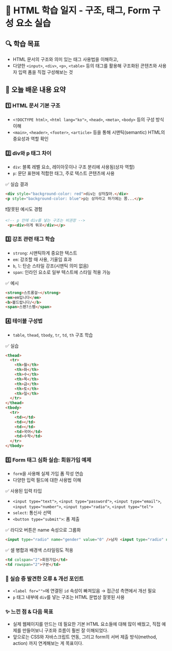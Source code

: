 # 📘 HTML 학습 일지 - 구조, 태그, Form 구성 요소 실습

## 🔍 학습 목표

- HTML 문서의 구조와 의미 있는 태그 사용법을 이해하고,
- 다양한 `<input>`, `<div>`, `<p>`, `<table>` 등의 태그를 활용해 구조화된 콘텐츠와 사용자 입력 폼을 직접 구성해보는 것

## 📌 오늘 배운 내용 요약

### 1️⃣ HTML 문서 기본 구조

- `<!DOCTYPE html>`, `<html lang="ko">`, `<head>`, `<meta>`, `<body>` 등의 구성 방식 이해
- `<main>`, `<header>`, `<footer>`, `<article>` 등을 통해 시맨틱(semantic) HTML의 중요성과 역할 확인

### 2️⃣ div와 p 태그 차이

- `div`: 블록 레벨 요소, 레이아웃이나 구조 분리에 사용됨(상자 역할)
- `p`: 문단 표현에 적합한 태그, 주로 텍스트 콘텐츠에 사용

✅ 실습 결과

```html
<div style="background-color: red">div는 상자잖아.</div>
<p style="background-color: blue">p는 상자라고 하기에는 쫌...</p>
```

❗잘못된 예시도 경험

```html
<!-- p 안에 div를 넣는 구조는 비권장 -->
 <p><div>이게 뭐꼬</div></p>
```

### 3️⃣ 강조 관련 태그 학습

- `strong`: 시맨틱하게 중요한 텍스트
- `em`: 강조할 때 사용, 기울임 효과
- `b`, `l`: 탄순 스타일 강조(시맨틱 의미 없음)
- `span`: 인라인 요소로 일부 텍스트에 스타일 적용 가능

✅ 예시

```html
<strong>스트롱걸~</strong>
<em>em입니다</em>
<b>볼드랍니다/</b>
<span>스팬?스팸</span>
```

### 4️⃣ 테이블 구성법

- `table`, `thead`, `tbody`, `tr`, `td`, `th` 구조 학습

✅ 실습

```html
<thead>
  <tr>
    <th>월</th>
    <th>화</th>
    <th>수</th>
    <th>목</th>
    <th>금</th>
    <th>토</th>
    <th>일</th>
  </tr>
</thead>
<tbody>
  <tr>
    <td></td>
    <td></td>
    <td></td>
    <td>국어</td>
    <td>수학</td>
  </tr>
</tbody>
```

### 5️⃣ Form 태그 심화 실습: 회원가입 예제

- `form`을 사용해 실제 가입 폼 작성 연습
- 다양한 입력 필드에 대한 사용법 이해

✅ 사용된 입력 타입

- `<input type="text">`, `<input type="password">`, `<input type="email">`, `<input type="number">`, `<input type="radio">`, `<input type="tel">`
- `select`: 통신사 선택
- `<button type="submit">`: 폼 제출

✅ 라디오 버튼은 name 속성으로 그룹화

```html
<input type="radio" name="gender" value="0" />남자 <input type="radio" name="gender" value="1" />여자
```

✅ 셀 병합과 배경색 스타일링도 적용

```html
<td colspan="2">회원가입</td>
<td rowspan="2">구분</td>
```

### 🔧 실습 중 발견한 오류 & 개선 포인트

- `<label for="">`에 연결된 `id` 속성이 빠져있음 → 접근성 측면에서 개선 필요
- `p` 태그 내부에 `div`를 넣는 구조는 HTML 문법상 잘못된 사용

### ✨ 느낀 점 & 다음 목표

- 실제 웹페이지를 만드는 데 필요한 기본 HTML 요소들에 대해 많이 배웠고, 직접 예제를 만들어보니 구조와 흐름이 훨씬 잘 이해되었다.
- 앞으로는 CSS와 자바스크립트 연동, 그리고 form의 서버 제출 방식(method, action) 까지 연계해보는 게 목표이다.
